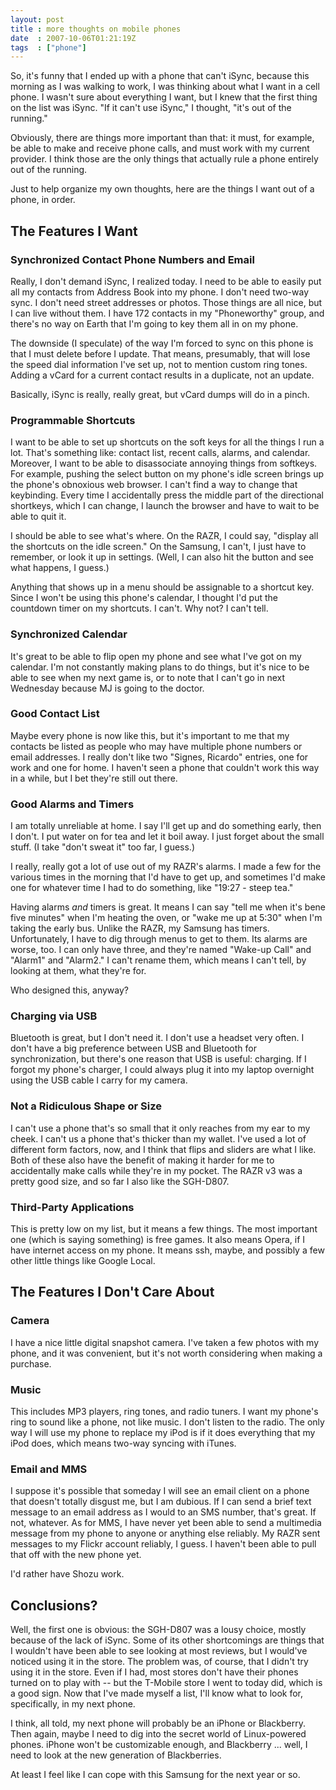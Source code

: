 ```yaml
---
layout: post
title : more thoughts on mobile phones
date  : 2007-10-06T01:21:19Z
tags  : ["phone"]
---
```

So, it's funny that I ended up with a phone that can't iSync, because this
morning as I was walking to work, I was thinking about what I want in a cell
phone.  I wasn't sure about everything I want, but I knew that the first
thing on the list was iSync.  "If it can't use iSync," I thought, "it's out of
the running."

Obviously, there are things more important than that: it must, for example, be
able to make and receive phone calls, and must work with my current provider.
I think those are the only things that actually rule a phone entirely out of
the running.

Just to help organize my own thoughts, here are the things I want out of a
phone, in order.

## The Features I Want

### Synchronized Contact Phone Numbers and Email

Really, I don't demand iSync, I realized today.  I need to be able to easily
put all my contacts from Address Book into my phone.  I don't need two-way
sync.  I don't need street addresses or photos.  Those things are all nice, but
I can live without them.  I have 172 contacts in my "Phoneworthy" group, and
there's no way on Earth that I'm going to key them all in on my phone.

The downside (I speculate) of the way I'm forced to sync on this phone is that
I must delete before I update.  That means, presumably, that will lose the
speed dial information I've set up, not to mention custom ring tones.  Adding a
vCard for a current contact results in a duplicate, not an update.

Basically, iSync is really, really great, but vCard dumps will do in a pinch.

### Programmable Shortcuts

I want to be able to set up shortcuts on the soft keys for all the things I run
a lot.  That's something like: contact list, recent calls, alarms, and
calendar.  Moreover, I want to be able to disassociate annoying things from
softkeys.  For example, pushing the select button on my phone's idle screen
brings up the phone's obnoxious web browser.  I can't find a way to change that
keybinding.  Every time I accidentally press the middle part of the directional
shortkeys, which I can change, I launch the browser and have to wait to be able
to quit it.

I should be able to see what's where.  On the RAZR, I could say, "display all
the shortcuts on the idle screen."  On the Samsung, I can't, I just have to
remember, or look it up in settings.  (Well, I can also hit the button and see
what happens, I guess.)

Anything that shows up in a menu should be assignable to a shortcut key.  Since
I won't be using this phone's calendar, I thought I'd put the countdown timer
on my shortcuts.  I can't.  Why not?  I can't tell.

### Synchronized Calendar

It's great to be able to flip open my phone and see what I've got on my
calendar.  I'm not constantly making plans to do things, but it's nice to be
able to see when my next game is, or to note that I can't go in next Wednesday
because MJ is going to the doctor.

### Good Contact List

Maybe every phone is now like this, but it's important to me that my contacts
be listed as people who may have multiple phone numbers or email addresses.  I
really don't like two "Signes, Ricardo" entries, one for work and one for home.
I haven't seen a phone that couldn't work this way in a while, but I bet
they're still out there.

### Good Alarms and Timers

I am totally unreliable at home.  I say I'll get up and do something early,
then I don't.  I put water on for tea and let it boil away.  I just forget
about the small stuff.  (I take "don't sweat it" too far, I guess.)

I really, really got a lot of use out of my RAZR's alarms.  I made a few for
the various times in the morning that I'd have to get up, and sometimes I'd
make one for whatever time I had to do something, like "19:27 - steep tea."

Having alarms *and* timers is great.  It means I can say "tell me when it's
bene five minutes" when I'm heating the oven, or "wake me up at 5:30" when I'm
taking the early bus.  Unlike the RAZR, my Samsung has timers.  Unfortunately,
I have to dig through menus to get to them.  Its alarms are worse, too.  I can
only have three, and they're named "Wake-up Call" and "Alarm1" and "Alarm2."  I
can't rename them, which means I can't tell, by looking at them, what they're
for.

Who designed this, anyway?

### Charging via USB

Bluetooth is great, but I don't need it.  I don't use a headset very often.  I
don't have a big preference between USB and Bluetooth for synchronization, but
there's one reason that USB is useful: charging.  If I forgot my phone's
charger, I could always plug it into my laptop overnight using the USB cable I
carry for my camera.

### Not a Ridiculous Shape or Size

I can't use a phone that's so small that it only reaches from my ear to my
cheek.  I can't us a phone that's thicker than my wallet.  I've used a lot of
different form factors, now, and I think that flips and sliders are what I
like.  Both of these also have the benefit of making it harder for me to
accidentally make calls while they're in my pocket.  The RAZR v3 was a pretty
good size, and so far I also like the SGH-D807.

### Third-Party Applications

This is pretty low on my list, but it means a few things.  The most important
one (which is saying something) is free games.  It also means Opera, if I have
internet access on my phone.  It means ssh, maybe, and possibly a few other
little things like Google Local.

## The Features I Don't Care About

### Camera

I have a nice little digital snapshot camera.  I've taken a few photos with my
phone, and it was convenient, but it's not worth considering when making a
purchase.

### Music

This includes MP3 players, ring tones, and radio tuners.  I want my phone's
ring to sound like a phone, not like music.  I don't listen to the radio.  The
only way I will use my phone to replace my iPod is if it does everything that
my iPod does, which means two-way syncing with iTunes.

### Email and MMS

I suppose it's possible that someday I will see an email client on a phone that
doesn't totally disgust me, but I am dubious.  If I can send a brief text
message to an email address as I would to an SMS number, that's great.  If not,
whatever.  As for MMS, I have never yet been able to send a multimedia message
from my phone to anyone or anything else reliably.  My RAZR sent messages to
my Flickr account reliably, I guess.  I haven't been able to pull that off with
the new phone yet.

I'd rather have Shozu work.

## Conclusions?

Well, the first one is obvious:  the SGH-D807 was a lousy choice, mostly
because of the lack of iSync.  Some of its other shortcomings are things that I
wouldn't have been able to see looking at most reviews, but I would've noticed
using it in the store.  The problem was, of course, that I didn't try using it
in the store.  Even if I had, most stores don't have their phones turned on to
play with -- but the T-Mobile store I went to today did, which is a good sign.
Now that I've made myself a list, I'll know what to look for, specifically, in
my next phone.

I think, all told, my next phone will probably be an iPhone or Blackberry.
Then again, maybe I need to dig into the secret world of Linux-powered phones.
iPhone won't be customizable enough, and Blackberry ... well, I need to look at
the new generation of Blackberries.

At least I feel like I can cope with this Samsung for the next year or so.

